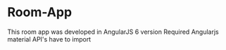 # Room-App
This room app was developed in AngularJS 6 version
Required Angularjs material API's have to import
